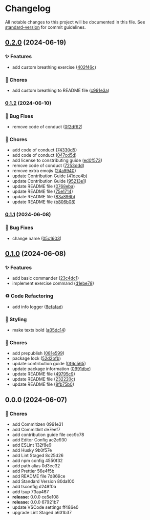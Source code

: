# Changelog

All notable changes to this project will be documented in this file. See [standard-version](https://github.com/conventional-changelog/standard-version) for commit guidelines.

## [0.2.0](https://github.com/remvze/relaxer/compare/v0.1.2...v0.2.0) (2024-06-19)


### ✨ Features

* add custom breathing exercise ([402f46c](https://github.com/remvze/relaxer/commit/402f46c1bab339e07ca1bee5f1a026dde32b2a89))


### 🚚 Chores

* add custom breathing to README file ([c991e3a](https://github.com/remvze/relaxer/commit/c991e3a85fa8ac9efa556d7db147030f03ca9eea))

### [0.1.2](https://github.com/remvze/relaxer/compare/v0.1.1...v0.1.2) (2024-06-10)


### 🐛 Bug Fixes

* remove code of conduct ([0f2df62](https://github.com/remvze/relaxer/commit/0f2df62b61fee4774d3f2dfb5ccc00da3bfa01f7))


### 🚚 Chores

* add code of conduct ([74330d5](https://github.com/remvze/relaxer/commit/74330d5dd00f97868586c321976384979186ba3a))
* add code of conduct ([047cd5d](https://github.com/remvze/relaxer/commit/047cd5d7258f3f2aa0bc5742119d7c2e2f9c19d8))
* add license to constributing guide ([ed0f573](https://github.com/remvze/relaxer/commit/ed0f573ad2e832737bee860a05ffe6bd08a9c683))
* remove code of conduct ([7253ddd](https://github.com/remvze/relaxer/commit/7253dddffabc93f8820b47b4cb9f1e6931cf524a))
* remove extra emojis ([24a9940](https://github.com/remvze/relaxer/commit/24a994036bd724647f3f43b87afa46a689494a41))
* update Contribution Guide ([41dee4b](https://github.com/remvze/relaxer/commit/41dee4b18a62e68fe8176cf825d49a43072897e0))
* update Contribution Guide ([95213e1](https://github.com/remvze/relaxer/commit/95213e1c1b054b718d5646e0e9102d1a0bf417ff))
* update README file ([0768eba](https://github.com/remvze/relaxer/commit/0768ebad759b9499de75c3097564a5c155eddc50))
* update README file ([75e1714](https://github.com/remvze/relaxer/commit/75e1714c14b51618f260f6d35d50815990a97a4d))
* update README file ([83a896b](https://github.com/remvze/relaxer/commit/83a896b769c28ac42a611ce7564721eacbe07d09))
* update README file ([b806b08](https://github.com/remvze/relaxer/commit/b806b08d109ba05915dc7e57c9b51891b9fdf57f))

### [0.1.1](https://github.com/remvze/relaxer/compare/v0.1.0...v0.1.1) (2024-06-08)


### 🐛 Bug Fixes

* change name ([05c1603](https://github.com/remvze/relaxer/commit/05c16037f81fa2457f7ed5b1f4e22e6058aa9a4a))

## [0.1.0](https://github.com/remvze/relaxer/compare/v0.0.0...v0.1.0) (2024-06-08)


### ✨ Features

* add basic commander ([23c4dc1](https://github.com/remvze/relaxer/commit/23c4dc13cafa270f80e3797d4296cc21bae83814))
* implement exercise command ([d1ebe78](https://github.com/remvze/relaxer/commit/d1ebe783577082ba54a7f1798cb0a6649b110e74))


### ♻️ Code Refactoring

* add info logger ([8efafad](https://github.com/remvze/relaxer/commit/8efafad8f93791733a7674506aa3f2b1423613c5))


### 💄 Styling

* make texts bold ([a05dc14](https://github.com/remvze/relaxer/commit/a05dc14f50c5a75fbaa4b6aae5e8a9dd37edc080))


### 🚚 Chores

* add prepublish ([081e599](https://github.com/remvze/relaxer/commit/081e5997ea581fbc45ecb1f86aad235df05bb222))
* package lock ([52d2bfb](https://github.com/remvze/relaxer/commit/52d2bfb4438a7f7d04498830ef2320bd799e493e))
* update contribution guide ([0f6c565](https://github.com/remvze/relaxer/commit/0f6c56590fcb656343bd4412384f5d3c7ca8526b))
* update package information ([0991dbe](https://github.com/remvze/relaxer/commit/0991dbe2ae01f8f0196c92208344f63ff1882a97))
* update README file ([49795c9](https://github.com/remvze/relaxer/commit/49795c941b4d0275d4e088b08d4d343f1cdd2690))
* update README file ([232220c](https://github.com/remvze/relaxer/commit/232220c45e50dd952bacf693b81118d2b9e9067c))
* update README file ([8fb75b0](https://github.com/remvze/relaxer/commit/8fb75b063e5ed38c87d12705851f5bc716d7c0eb))

## 0.0.0 (2024-06-07)


### 🚚 Chores

* add Commitizen 0991e31
* add Commitlint de7eef7
* add contribution guide file cec9c78
* add Editor Config ac2e930
* add ESLint 132f8e9
* add Husky 9b0f57e
* add Lint Staged 8c25d26
* add npm config 4550f32
* add path alias 0d3ec32
* add Prettier 56e4f5b
* add README file 7d869ce
* add Standard Version 80da100
* add tsconfig d248f0a
* add tsup 73aa467
* **release:** 0.0.0 ce5e108
* **release:** 0.0.0 67921b7
* update VSCode settings ff486e0
* upgrade Lint Staged a631b37
